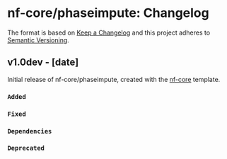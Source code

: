 # nf-core/phaseimpute: Changelog

The format is based on [Keep a Changelog](http://keepachangelog.com/en/1.0.0/)
and this project adheres to [Semantic Versioning](http://semver.org/spec/v2.0.0.html).

## v1.0dev - [date]

Initial release of nf-core/phaseimpute, created with the [nf-core](http://nf-co.re/) template.

### `Added`

### `Fixed`

### `Dependencies`

### `Deprecated`
